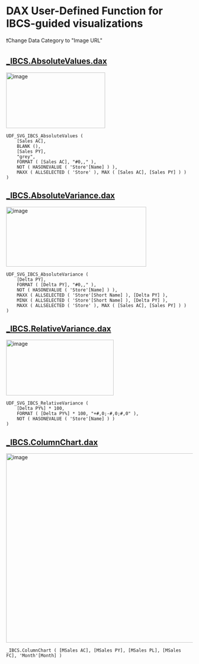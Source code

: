 # DAX User-Defined Function for IBCS-guided visualizations

❗Change Data Category to "Image URL"

## [_IBCS.AbsoluteValues.dax](https://github.com/avatorl/DAX/blob/master/UDF/IBCS/_IBCS.AbsoluteValues.dax)
<img width="267" height="150" alt="image" src="https://github.com/user-attachments/assets/75cc6271-17eb-4466-bbeb-91c0641c090d" />

```
UDF_SVG_IBCS_AbsoluteValues (
    [Sales AC],
    BLANK (),
    [Sales PY],
    "grey",
    FORMAT ( [Sales AC], "#0,," ),
    NOT ( HASONEVALUE ( 'Store'[Name] ) ),
    MAXX ( ALLSELECTED ( 'Store' ), MAX ( [Sales AC], [Sales PY] ) )
)
```

## [_IBCS.AbsoluteVariance.dax](https://github.com/avatorl/DAX/blob/master/UDF/IBCS/_IBCS.AbsoluteVariance.dax)
<img width="378" height="161" alt="image" src="https://github.com/user-attachments/assets/8cf32b8d-bc85-48b2-bab9-93b9b09f99c5" />

```
UDF_SVG_IBCS_AbsoluteVariance (
    [Delta PY],
    FORMAT ( [Delta PY], "#0,," ),
    NOT ( HASONEVALUE ( 'Store'[Name] ) ),
    MAXX ( ALLSELECTED ( 'Store'[Short Name] ), [Delta PY] ),
    MINX ( ALLSELECTED ( 'Store'[Short Name] ), [Delta PY] ),
    MAXX ( ALLSELECTED ( 'Store' ), MAX ( [Sales AC], [Sales PY] ) )
)
```

##

## [_IBCS.RelativeVariance.dax](https://github.com/avatorl/DAX/blob/master/UDF/IBCS/_IBCS.RelativeVariance.dax)
<img width="290" height="150" alt="image" src="https://github.com/user-attachments/assets/c8a310e4-38d4-406d-8029-4f89bba522ad" />

```
UDF_SVG_IBCS_RelativeVariance (
    [Delta PY%] * 100,
    FORMAT ( [Delta PY%] * 100, "+#,0;-#,0;#,0" ),
    NOT ( HASONEVALUE ( 'Store'[Name] ) )
)
```

## [_IBCS.ColumnChart.dax](https://github.com/avatorl/DAX/blob/master/UDF/IBCS/_IBCS.ColumnChart.dax)
<img width="1125" height="510" alt="image" src="https://github.com/user-attachments/assets/62292dfc-ce21-4daa-9bc1-1fa3ed8afab4" />


```
_IBCS.ColumnChart ( [MSales AC], [MSales PY], [MSales PL], [MSales FC], 'Month'[Month] )
```

